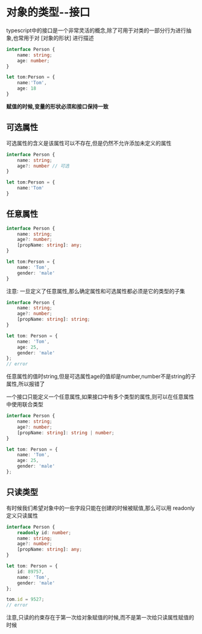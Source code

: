 # 对象的类型--接口

typescript中的接口是一个非常灵活的概念,除了可用于对类的一部分行为进行抽象,也常用于对 [对象的形状] 进行描述

```ts
interface Person {
    name: string;
    age: number;
}

let tom:Person = {
    name:'Tom',
    age: 18
}
```

**赋值的时候,变量的形状必须和接口保持一致**

## 可选属性

可选属性的含义是该属性可以不存在,但是仍然不允许添加未定义的属性

```ts
interface Person {
    name: string;
    age?: number // 可选
}

let tom:Person = {
    name:'Tom'
}
```

## 任意属性

```ts
interface Person {
    name: string;
    age?: number;
    [propName: string]: any;
}

let tom:Person = {
    name: 'Tom',
    gender: 'male'
}
```

注意: 一旦定义了任意属性,那么确定属性和可选属性都必须是它的类型的子集

```ts
interface Person {
    name: string;
    age?: number;
    [propName: string]: string;
}

let tom: Person = {
    name: 'Tom',
    age: 25,
    gender: 'male'
};
// error
```

任意属性的值时string,但是可选属性age的值却是number,number不是string的子属性,所以报错了

一个接口只能定义一个任意属性,如果接口中有多个类型的属性,则可以在任意属性中使用联合类型

```ts
interface Person {
    name: string;
    age?: number;
    [propName: string]: string | number;
}

let tom: Person = {
    name: 'Tom',
    age: 25,
    gender: 'male'
};
```

## 只读类型

有时候我们希望对象中的一些字段只能在创建的时候被赋值,那么可以用 readonly定义只读属性

```ts
interface Person {
    readonly id: number;
    name: string;
    age?: number;
    [propName: string]: any;
}

let tom: Person = {
    id: 89757,
    name: 'Tom',
    gender: 'male'
};

tom.id = 9527;
// error
```

注意,只读的约束存在于第一次给对象赋值的时候,而不是第一次给只读属性赋值的时候